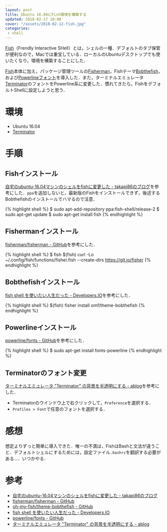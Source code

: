 ```yaml
---
layout: post
title: Ubuntu 16.04にFish環境を構築する
updated: 2018-02-17 10:00
cover: "/assets/2018-02-12-fish.jpg"
categories:
 - shell
---
```


[Fish](https://fishshell.com/)（Frendly Interactive SHell）とは，シェルの一種．デフォルトのタブ保管が便利なので，Macでは重宝している．ローカルのUbuntuデスクトップでも使いたくなり，環境を構築することにした．

[Fish](https://fishshell.com/)本体に加え，パッケージ管理ツールの[Fisherman](https://github.com/fisherman/fisherman)，Fishテーマ[Bobthefish](https://github.com/oh-my-fish/theme-bobthefish)，および[Powerlineフォント](https://github.com/powerline/fonts)を導入した．また，ターミナルエミュレータ[Terminator](https://launchpad.net/terminator)のフォントをPowerline系に変更した．慣れてきたら，FishをデフォルトShellに設定しようと思う．

# 環境

- Ubuntu 16.04
- [Terminator](https://launchpad.net/terminator)

# 手順

## Fishインストール

[自宅のubuntu-16.04マシンのシェルをfishに変更した - takapi86のブログ](http://takapi86.hatenablog.com/entry/2017/05/28/124642)を参考にした．`ppa`を追加しないと，最新版のFishをインストールできず，後述するBobthefishのインストールでハマるので注意．

{% highlight shell %}
$ sudo apt-add-repository ppa:fish-shell/release-2
$ sudo apt-get update
$ sudo apt-get install fish
{% endhighlight %}

## Fishermanインストール

[fisherman/fisherman - GitHub](https://github.com/fisherman/fisherman)を参考にした．

{% highlight shell %}
$ fish
$(fish) curl -Lo ~/.config/fish/functions/fisher.fish --create-dirs https://git.io/fisher
{% endhighlight %}

## Bobthefishインストール

[fish shell を使いたい人生だった - Developers.IO](https://dev.classmethod.jp/etc/fish-shell-life/)を参考にした．

{% highlight shell %}
$(fish) fisher install omf/theme-bobthefish
{% endhighlight %}

## Powerlineインストール

[powerline/fonts - GitHub](https://github.com/powerline/fonts)を参考にした．

{% highlight shell %}
$ sudo apt-get install fonts-powerline
{% endhighlight %}

## Terminatorのフォント変更

[ターミナルエミュレータ "Terminator" の背景を半透明にする - ablog](http://d.hatena.ne.jp/yohei-a/20140223/1393120021)を参考にした．

- Terminatorのウインドウ上で右クリックして，`Preference`を選択する．
- `Profiles > Font`で任意のフォントを選択する．

# 感想

想定よりずっと簡単に導入できた．唯一の不満は，FishはBashと文法が違うこと．デフォルトシェルにするためには，設定ファイル`.bashrc`を翻訳する必要がある…．いつかやる．

# 参考

- [自宅のubuntu-16.04マシンのシェルをfishに変更した - takapi86のブログ](http://takapi86.hatenablog.com/entry/2017/05/28/124642)
- [fisherman/fisherman - GitHub](https://github.com/fisherman/fisherman)
- [oh-my-fish/theme-bobthefish - GitHub](https://github.com/oh-my-fish/theme-bobthefish)
- [fish shell を使いたい人生だった - Developers.IO](https://dev.classmethod.jp/etc/fish-shell-life/)
- [powerline/fonts - GitHub](https://github.com/powerline/fonts)
- [ターミナルエミュレータ "Terminator" の背景を半透明にする - ablog](http://d.hatena.ne.jp/yohei-a/20140223/1393120021)

